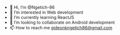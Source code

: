 - 👋 Hi, I’m @Ngetich-86
- 👀 I’m interested in Web development
- 🌱 I’m currently learning ReactJS
- 💞️ I’m looking to collaborate on Android development
- 📫 How to reach me gideonkngetich86@gmail.com

<!---
Ngetich-86/Ngetich-86 is a ✨ special ✨ repository because its `README.md` (this file) appears on your GitHub profile.
You can click the Preview link to take a look at your changes.
--->
